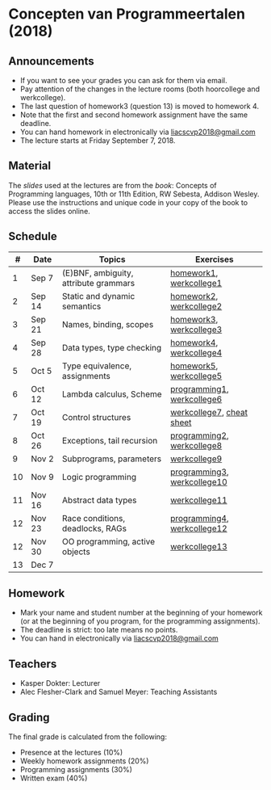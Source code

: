 # Concepten van Programmeertalen (2018)

## Announcements

- If you want to see your grades you can ask for them via email.
- Pay attention of the changes in the lecture rooms (both hoorcollege and werkcollege).
- The last question of homework3 (question 13) is moved to homework 4.
- Note that the first and second homework assignment have the same deadline.
- You can hand homework in electronically via liacscvp2018@gmail.com
- The lecture starts at Friday September 7, 2018.

## Material

The *slides* used at the lectures are from the *book*: Concepts of Programming languages, 10th or 11th Edition, RW Sebesta, Addison Wesley. Please use the instructions and unique code in your copy of the book to access the slides online.

## Schedule

| #  | Date    | Topics                                | Exercises                                                            |
|----|---------|---------------------------------------|----------------------------------------------------------------------|
| 1  | Sep 7   | (E)BNF, ambiguity, attribute grammars | [homework1](homework1.pdf), [werkcollege1](werkcollege1.pdf)         |
| 2  | Sep 14  | Static and dynamic semantics          | [homework2](homework2.pdf), [werkcollege2](werkcollege2.pdf)         |
| 3  | Sep 21  | Names, binding, scopes                | [homework3](homework3.pdf), [werkcollege3](werkcollege3.pdf)         |
| 4  | Sep 28  | Data types, type checking             | [homework4](homework4.pdf), [werkcollege4](werkcollege4.pdf)         |
| 5  | Oct 5   | Type equivalence, assignments         | [homework5](homework5.pdf), [werkcollege5](werkcollege5.pdf)         |
| 6  | Oct 12  | Lambda calculus, Scheme               | [programming1](programming1.pdf), [werkcollege6](werkcollege6.pdf)   |
| 7  | Oct 19  | Control structures                    | [werkcollege7](werkcollege7.pdf), [cheat sheet](cheatsheet.pdf)      |
| 8  | Oct 26  | Exceptions, tail recursion            | [programming2](programming2.pdf), [werkcollege8](werkcollege8.pdf)   |
| 9  | Nov 2   | Subprograms, parameters               | [werkcollege9](werkcollege9.pdf)                                     |
| 10 | Nov 9   | Logic programming                     | [programming3](programming3.pdf), [werkcollege10](werkcollege10.pdf) |
| 11 | Nov 16  | Abstract data types                   | [werkcollege11](werkcollege11.pdf)                                   |
| 12 | Nov 23  | Race conditions, deadlocks, RAGs      | [programming4](programming4.pdf), [werkcollege12](werkcollege12.pdf) |
| 12 | Nov 30  | OO programming, active objects        | [werkcollege13](werkcollege13.pdf)                                   |
| 13 | Dec 7   |                                       |                                                                      |

## Homework
- Mark your name and student number at the beginning of your homework (or at the beginning of you program, for the programming assignments).
- The deadline is strict: too late means no points.
- You can hand in electronically via liacscvp2018@gmail.com

## Teachers
- Kasper Dokter: Lecturer
- Alec Flesher-Clark and Samuel Meyer: Teaching Assistants

## Grading
The final grade is calculated from the following:
- Presence at the lectures (10%)
- Weekly homework assignments (20%)
- Programming assignments (30%)
- Written exam (40%)
